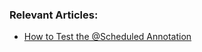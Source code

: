### Relevant Articles:

- [How to Test the @Scheduled Annotation](https://www.baeldung.com/spring-testing-scheduled-annotation)
